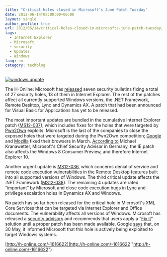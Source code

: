 ```yaml
---
title: "Critical holes closed in Microsoft's June Patch Tuesday"
date: 2012-06-14T08:00:00+00:00
layout: single
author_profile: true
url: 2012/06/14/critical-holes-closed-in-microsofts-june-patch-tuesday/
tags:
  - Internet Explorer
  - Microsoft
  - security
  - Updates
  - Windows
lang: en
category: techblog
---
```

[![windows update](http://lh5.ggpht.com/-zXJ_UM1aHHU/T9mTArtZl8I/AAAAAAAAGPY/BnkdZZWXK_Q/windows%252520update_thumb%25255B4%25255D.jpg?imgmax=800 "windows update")](http://lh6.ggpht.com/-MoakJsM8f4k/T9mS-bqfopI/AAAAAAAAGPQ/7FWpN6XWKSw/s1600-h/windows%252520update%25255B3%25255D.jpg)

The H-Online: Microsoft has [released](http://blogs.technet.com/b/msrc/archive/2012/06/12/certificate-trust-list-update-and-the-june-2012-bulletins.aspx) seven security bulletins fixing a total of 27 security holes, 13 of them in Internet Explorer. The rest of the patches affect all currently supported Windows versions, the .NET Framework, Remote Desktop, Lync and Dynamics AX. A patch that had been announced for Visual Basic for Applications has yet to be released. 

The most important updates are bundled in the cumulative Internet Explorer patch ([MS12-037](http://technet.microsoft.com/en-us/security/bulletin/ms12-037)), which includes fixes for the holes that were targeted by [Pwn2Own](http://www.h-online.com/news/item/Pwn2Own-ends-with-three-browsers-felled-Update-1469096.html) exploits. Microsoft is the last of the companies to close the exposed holes that were targeted during the Pwn2Own competition; [Google](http://www.h-online.com/news/item/Google-fixes-Pwnium-security-issue-in-Chrome-1467780.html) and [Mozilla](http://www.h-online.com/news/item/Firefox-Thunderbird-and-SeaMonkey-updates-fix-critical-vulnerabilities-1471708.html) fixed their browsers in March. [According to](http://blogs.technet.com/b/michaelkranawetter/archive/2012/06/12/sicherheitsupdates-juni-2012.aspx) Michael Kranawetter, Microsoft's Chief Security Advisor in Germany, the IE patch also affects the Windows 8 Consumer Preview, and therefore Internet Explorer 10. 

Another urgent update is [MS12-036](http://technet.microsoft.com/en-us/security/bulletin/ms12-036), which concerns denial of service and remote code execution vulnerabilities in the Remote Desktop features built into all supported versions of Windows. The third critical update affects the .NET Framework ([MS12-038](http://technet.microsoft.com/en-us/security/bulletin/ms12-038)). The remaining 4 updates are rated “important” by Microsoft and close code execution bugs in Lync and privilege escalation holes in Dynamics AX and Windows. 

No patch has so far been released for the critical hole in Microsoft's XML Core Services that can be targeted via Internet Explorer and Office documents. The vulnerability affects all versions of Windows. Microsoft has released a [security advisory](http://technet.microsoft.com/en-us/security/advisory/2719615) and recommends that users apply a “[Fix it](http://support.microsoft.com/kb/2719615)” solution until a proper patch has been made available. Google [says](http://googleonlinesecurity.blogspot.com/2012/06/microsoft-xml-vulnerability-under.html) that, on 30 May, it informed Microsoft that this hole is actively being exploited to target Windows systems. 

[http://h-online.com/-1616622](http://h-online.com/-1616622 "http://h-online.com/-1616622")